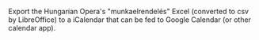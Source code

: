 Export the Hungarian Opera's "munkaelrendelés" Excel (converted to csv by LibreOffice) to a iCalendar that can be fed to Google Calendar (or other calendar app).
